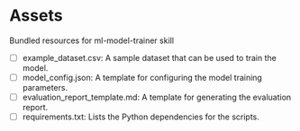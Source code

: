 # Assets

Bundled resources for ml-model-trainer skill

- [ ] example_dataset.csv: A sample dataset that can be used to train the model.
- [ ] model_config.json: A template for configuring the model training parameters.
- [ ] evaluation_report_template.md: A template for generating the evaluation report.
- [ ] requirements.txt: Lists the Python dependencies for the scripts.
